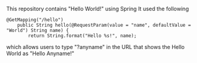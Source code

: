 This repository contains "Hello World!" using Spring
It used the following 
```
@GetMapping("/hello")
	public String hello(@RequestParam(value = "name", defaultValue = "World") String name) {
		return String.format("Hello %s!", name);
```
which allows users to type "?anyname" in the URL that shows the Hello World as "Hello Anyname!"
